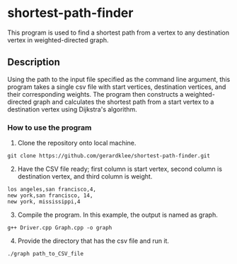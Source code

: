 # shortest-path-finder
This program is used to find a shortest path from a vertex to any destination vertex in weighted-directed graph.

## Description
Using the path to the input file specified as the command line argument, this program takes a single csv file with start vertices, destination vertices, and their corresponding weights. The program then constructs a weighted-directed graph and calculates the shortest path from a start vertex to a destination vertex using Dijkstra's algorithm. 

### How to use the program
1. Clone the repository onto local machine.
```
git clone https://github.com/gerardklee/shortest-path-finder.git
```
2. Have the CSV file ready; first column is start vertex, second column is destination vertex, and third column is weight.
```
los angeles,san francisco,4,
new york,san francisco, 14,
new york, mississippi,4
```
3. Compile the program. In this example, the output is named as graph.
```
g++ Driver.cpp Graph.cpp -o graph
```
4. Provide the directory that has the csv file and run it.
```
./graph path_to_CSV_file
```

